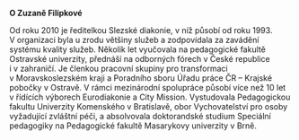 __O&nbsp;Zuzaně Filipkové__

Od roku 2010 je ředitelkou Slezské diakonie, v&nbsp;níž působí od roku 1993. V&nbsp;organizaci byla u&nbsp;zrodu většiny služeb a zodpovídala za&nbsp;zavádění systému kvality služeb. Několik let vyučovala na&nbsp;pedagogické fakultě Ostravské univerzity, přednáší na&nbsp;odborných fórech v&nbsp;České republice i&nbsp;v&nbsp;zahraničí. Je členkou pracovní skupiny pro transformaci v&nbsp;Moravskoslezském kraji a Poradního sboru Úřadu práce ČR – Krajské pobočky v&nbsp;Ostravě. V&nbsp;rámci mezinárodní spolupráce působí více než 10&nbsp;let v&nbsp;řídících výborech Eurodiakonie a City Mission. Vystudovala Pedagogickou fakultu Univerzity Komenského v&nbsp;Bratislavě, obor Vychovatelství pro osoby vyžadující zvláštní péči, a absolvovala doktorandské studium Speciální pedagogiky na&nbsp;Pedagogické fakultě Masarykovy univerzity v&nbsp;Brně.



